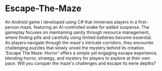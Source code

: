 # Escape-The-Maze
An Android game I developed using C# that immerses players in a first-person maze, featuring an AI-controlled snake for added suspense. The gameplay focuses on maintaining sanity through resource management, where finding pills and carefully using limited batteries become essential. As players navigate through the maze's intricate corridors, they encounter challenging puzzles that slowly unveil the mystery behind its creation. 'Escape The Maze: Horror' offers a simple yet engaging escape experience, blending horror, strategy, and mystery for players to explore at their own pace. Will you conquer the maze's challenges and escape its eerie depths?
